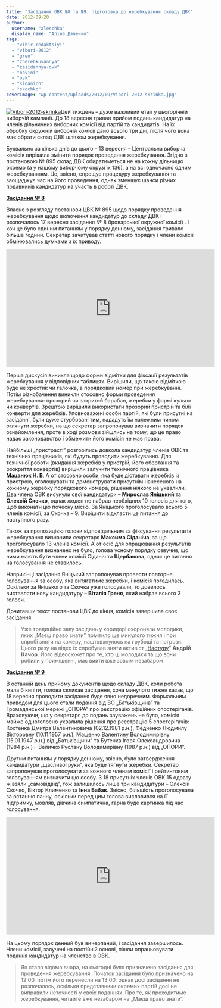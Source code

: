 ```yaml
---
title: "Засідання ОВК №8 та №9: підготовка до жеребкування складу ДВК"
date: 2012-09-20
author: 
  username: "aleechka"
  display_name: "Аліна Дяченко"
tags: 
  - "vibir-redaktsiyi"
  - "vibori-2012"
  - "gren"
  - "zherebkuvannya"
  - "zasidannya-ovk"
  - "novini"
  - "ovk"
  - "sidanich"
  - "skochko"
coverImage: "wp-content/uploads/2012/09/Vibori-2012-skrinka.jpg"
---
```


[![](https://mpz.brovary.org/wp-content/uploads/2012/09/Vibori-2012-skrinka.jpg "Vibori-2012-skrinka")](https://mpz.brovary.org/wp-content/uploads/2012/09/Vibori-2012-skrinka.jpg)Цей тиждень – дуже важливий етап у цьогорічній виборчій кампанії. До 18 вересня тривав прийом подань кандидатур на членів дільничних виборчих комісії від партій та кандидатів. На їх обробку окружній виборчій комісії дано всього три дні, після чого вона має обрати склад ДВК шляхом жеребкування.

Буквально за кілька днів до цього – 13 вересня – Центральна виборча комісія вирішила змінити порядок проведення жеребкування. Згідно з постановою № 895 склад ДВК обиратиметься не на кожну дільницю окремо (а у нашому виборчому окрузі їх 136), а на всі одночасно одним жеребкуванням. Це, звісно, спрощує процедуру жеребкування та заощаджує час на його проведення, однак зменшує шанси різних подавників кандидатур на участь в роботі ДВК.

**[Засідання № 8](https://mpz.brovary.org/ovk-97/zasidannya-ovk-8-17-09-2012/)**

Власне з розгляду постанови ЦВК № 895 щодо порядку проведення жеребкування щодо включення кандидатур до складу ДВК і розпочалось 17 вересня засідання № 8 броварської окружної комісії . І хоч це було єдиним питанням у порядку денному, засідання тривало більше години. Секретар зачитував статті нового порядку і члени комісії обмінювались думками з їх приводу.

<iframe src="https://www.youtube.com/embed/uZiN0WL2ufk" frameborder="0" width="560" height="315"></iframe>

Перша дискусія виникла щодо форми відмітки для фіксації результатів жеребкування у відповідних таблицях. Вирішили, що такою відміткою буде не хрестик чи галочка, а порядковий номер при жеребкуванні. Потім різнобачення виникли стосовно форми проведення жеребкування: прозорий чи закритий барабан, жеребки у формі кульок чи конвертів. Зрештою вирішили використати прозорий пристрій та білі конверти для жеребків. Уповноважені особи партій, які були присутні на засіданні, були дуже стурбовані тим, нададуть їм належним чином оглянути жеребки, на що секретар запропонував визначити порядок ознайомлення, проте в ході розмови зійшлись на тому, що це право надає законодавство і обмежити його комісія не має права.

Найбільші „пристрасті” розгорілись довкола кандидатур членів ОВК та технічних працівників, які будуть проводити жеребкування. Для технічної роботи (вкидання жеребків у пристрій, його обертання та розкриття конвертів) вирішили залучити технічного працівника **Мацанюк Н. В**. А от стосовно особи, яка буде діставати жеребків із пристрою, оголошувати та демонструвати присутнім нанесеного на кожному жеребку порядкового номера, рішення ніякого не ухвалили. Два члена ОВК висунули свої кандидатури – **Мирослав Яніцький** та **Олексій Скочко**, однак жоден не набрав необхідних 10 голосів для того, щоб виконати цю почесну місію. За Яніцького проголосувало всього 5 членів комісії, за Скочка – 9. Вирішити відкласти це питання до наступного разу.

Також за пропозицією голови відповідальним за фіксування результатів жеребкування визначили секретаря **Максима Сіданіча**, за що проголосувало 13 членів комісії. А от осіб для опрацювання результатів жеребкування визначено не було, голова усному порядку озвучив, що ними мають бути члени комісії Сіданіч та **Щербакова**, однак це питання на голосування не ставилось.

Наприкінці засідання Яніцький запропонував провести повторне голосування за особу, яка витягатиме жеребки, і комісія погодилась. Оскільки за Яніцького та Скочка уже голосували, то довелось виставляти нову кандидатуру – **Віталія Греня**, який набрав всього 3 голоси.

Дочитавши текст постанови ЦВК до кінця, комісія завершила своє засідання.

> Уже традиційно залу засідань у коридорі охороняли молодики, яких „Маєш право знати” помітило ще минулого тижня і при спробі зняти на камеру, наштовхнулось на грубощі та погрози. Цього разу на відео їх спробував зняти активіст „[Наступу](http://nastup.info)” **Андрій Качор**. Його відеосюжет про те, хто ці молодики та що вони робили у приміщенні, має вийти вже зовсім незабаром.

**[Засідання № 9](https://mpz.brovary.org/ovk-97/zasidannya-ovk-9-18-09-2012/)**

В останній день прийому документів щодо складу ДВК, коли робота мала б кипіти, голова скликав засідання, хоча минулого тижня казав, що 18 вересня проводити засідання буде явно недоречним. Формальним приводом для цього стали подання від ВО „Батьківщина” та Громадянської мережі „ОПОРА” про реєстрацію офіційних спостерігачів. Враховуючи, що у секретаря до подань зауважень не було, комісія майже одноголосно ухвалила рішення про реєстрацію 5 спостерігачів: Костенка Дмитра Валентиновича (02.12.1981 р.н.), Федченко Людмилу Вікторовну (10.11.1957 р.н.), Мащенко Валентину Володимирівну (15.01.1947 р.н.) від „Батьківщини” та Бутенка Ігоря Олександровича (1984 р.н.) і  Величко Руслану Володимирівну (1987 р.н.) від „ОПОРИ”.

Другим питанням у порядку денному, звісно, було затвердження кандидатури „щасливої руки”, яка буде тягнути жеребки. Секретар запропонував проголосувати за кожного членам комісії і рейтинговим голосуванням визначити цю особу. З 18 присутніх членів ОВК 15 одразу ж взяли „самовідвід”, тож залишилось лише три кандидатури – Олексій Скочко, Віктор Клименко та **Інна Бабак**. Звісно, більшість проголосувала за останню панну, оскільки перед цим голова висловився на її підтримку, мовляв, дівчина симпатична, гарна буде картинка під час голосування.

<iframe src="https://www.youtube.com/embed/Qn3R4k_T6xw" frameborder="0" width="560" height="315"></iframe>

На цьому порядок денний був вичерпаний, і засідання завершилось. Члени комісії, залучені на постійній основі, пішли опрацьовувати подання кандидатур на членство в ОВК.

> Як стало відомо вчора, на сьогодні було призначено засідання для проведення жеребкування. Початок засідання було призначено на 12:00, потім його перенесли на 13:00, однак досі засідання не розпочалось, оскільки представники окремих партій досі не виправили неточності у своїх поданнях. Про те, як проходитиме жеребкування, читайте вже незабаром на „Маєш право знати”.
> 
>
